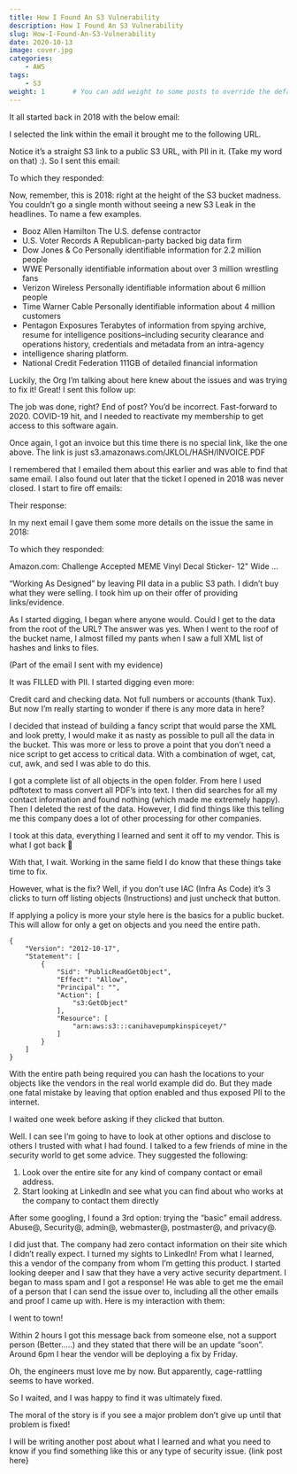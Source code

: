 ```yaml
---
title: How I Found An S3 Vulnerability
description: How I Found An S3 Vulnerability
slug: How-I-Found-An-S3-Vulnerability
date: 2020-10-13
image: cover.jpg
categories:
    - AWS
tags:
    - S3
weight: 1       # You can add weight to some posts to override the default sorting (date descending)
---
```

It all started back in 2018 with the below email:

I selected the link within the email it brought me to the following URL.

Notice it’s a straight S3 link to a public S3 URL, with PII in it. (Take my word on that) :). So I sent this email:

To which they responded:

Now, remember, this is 2018: right at the height of the S3 bucket madness. You couldn’t go a single month without seeing a new S3 Leak in the headlines. To name a few examples.

* Booz Allen Hamilton The U.S. defense contractor
* U.S. Voter Records A Republican-party backed big data firm
* Dow Jones & Co Personally identifiable information for 2.2 million people
* WWE Personally identifiable information about over 3 million wrestling fans
* Verizon Wireless Personally identifiable information about 6 million people
* Time Warner Cable Personally identifiable information about 4 million customers
* Pentagon Exposures Terabytes of information from spying archive, resume for intelligence positions–including security clearance and operations history, credentials and metadata from an intra-agency
* intelligence sharing platform.
* National Credit Federation  111GB of detailed financial information

Luckily, the Org I’m talking about here knew about the issues and was trying to fix it! Great! I sent this follow up:

The job was done, right? End of post? You’d be incorrect. Fast-forward to 2020. COVID-19 hit, and I needed to reactivate my membership to get access to this software again.

Once again, I got an invoice but this time there is no special link, like the one above. The link is just s3.amazonaws.com/JKLOL/HASH/INVOICE.PDF

I remembered that I emailed them about this earlier and was able to find that same email. I also found out later that the ticket I opened in 2018 was never closed. I start to fire off emails:

Their response:

In my next email I gave them some more details on the issue the same in 2018:

To which they responded:

Amazon.com: Challenge Accepted MEME Vinyl Decal Sticker- 12" Wide ...

“Working As Designed” by leaving PII data in a public S3 path. I didn’t buy what they were selling. I took him up on their offer of providing links/evidence.

As I started digging, I began where anyone would. Could I get to the data from the root of the URL? The answer was yes. When I went to the roof of the bucket name, I almost filled my pants when I saw a full XML list of hashes and links to files.

(Part of the email I sent with my evidence)

It was FILLED with PII. I started digging even more:

Credit card and checking data. Not full numbers or accounts (thank Tux). But now I’m really starting to wonder if there is any more data in here?

I decided that instead of building a fancy script that would parse the XML and look pretty, I would make it as nasty as possible to pull all the data in the bucket. This was more or less to prove a point that you don’t need a nice script to get access to critical data. With a combination of wget, cat, cut, awk, and sed I was able to do this.

I got a complete list of all objects in the open folder. From here I used pdftotext to mass convert all PDF’s into text.  I then did searches for all my contact information and found nothing (which made me extremely happy). Then I deleted the rest of the data. However, I did find things like this telling me this company does a lot of other processing for other companies.

I took at this data, everything I learned and sent it off to my vendor. This is what I got back 🙂

With that, I wait. Working in the same field I do know that these things take time to fix.

However, what is the fix? Well, if you don’t use IAC (Infra As Code) it’s 3 clicks to turn off listing objects (Instructions) and just uncheck that button.

If applying a policy is more your style here is the basics for a public bucket.
This will allow for only a get on objects and you need the entire path.

```
{
    "Version": "2012-10-17",
    "Statement": [
        {
            "Sid": "PublicReadGetObject",
            "Effect": "Allow",
            "Principal": "",
            "Action": [
                "s3:GetObject"
            ],
            "Resource": [
                "arn:aws:s3:::canihavepumpkinspiceyet/"
            ]
        }
    ]
}
```

With the entire path being required you can hash the locations to your objects like the vendors in the real world example did do. But they made one fatal mistake by leaving that option enabled and thus exposed PII to the internet.

I waited one week before asking if they clicked that button.

Well. I can see I’m going to have to look at other options and disclose to others I trusted with what I had found. I talked to a few friends of mine in the security world to get some advice. They suggested the following:

1. Look over the entire site for any kind of company contact or email address.
2. Start looking at LinkedIn and see what you can find about who works at the company to contact them directly

After some googling, I found a 3rd option: trying the “basic” email address. Abuse@, Security@, admin@, webmaster@, postmaster@, and privacy@.

I did just that. The company had zero contact information on their site which I didn’t really expect. I turned my sights to LinkedIn! From what I learned, this a vendor of the company from whom I’m getting this product. I started looking deeper and I saw that they have a very active security department. I began to mass spam and I got a response! He was able to get me the email of a person that I can send the issue over to, including all the other emails and proof I came up with.  Here is my interaction with them:

I went to town!

Within 2 hours I got this message back from someone else, not a support person (Better…..) and they stated that there will be an update “soon”. Around 6pm I hear the vendor will be deploying a fix by Friday.

Oh, the engineers must love me by now. But apparently, cage-rattling seems to have worked.

So I waited, and I was happy to find it was ultimately fixed.

The moral of the story is if you see a major problem don’t give up until that problem is fixed!

I will be writing another post about what I learned and what you need to know if you find something like this or any type of security issue. {link post here}

